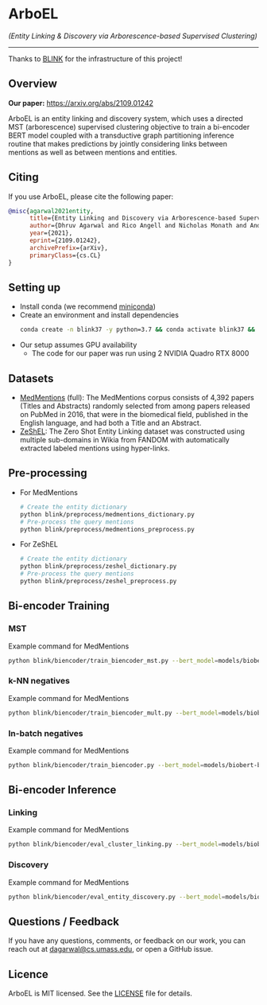 # ArboEL

_(Entity Linking & Discovery via Arborescence-based Supervised Clustering)_

---

Thanks to [BLINK](https://github.com/facebookresearch/BLINK) for the 
infrastructure of this project!

## Overview

**Our paper:** https://arxiv.org/abs/2109.01242

ArboEL is an entity linking and discovery system, which 
uses a directed MST (arborescence) supervised clustering objective to train
a bi-encoder BERT model coupled with a transductive graph partitioning inference routine
that makes predictions by jointly considering links between mentions as well as 
between mentions and entities.


## Citing

If you use ArboEL, please cite the following paper:

```bibtex
@misc{agarwal2021entity,
      title={Entity Linking and Discovery via Arborescence-based Supervised Clustering}, 
      author={Dhruv Agarwal and Rico Angell and Nicholas Monath and Andrew McCallum},
      year={2021},
      eprint={2109.01242},
      archivePrefix={arXiv},
      primaryClass={cs.CL}
}
```

## Setting up

- Install conda (we recommend 
[miniconda](https://docs.conda.io/en/latest/miniconda.html))
- Create an environment and install dependencies 
    ```bash
    conda create -n blink37 -y python=3.7 && conda activate blink37 && pip install -r requirements.txt && conda install cython pytorch==1.4.0 torchvision==0.5.0 cudatoolkit=10.1 -c pytorch
    ```
- Our setup assumes GPU availability
  - The code for our paper was run using 2 NVIDIA Quadro RTX 8000

## Datasets

- [MedMentions](https://github.com/chanzuckerberg/MedMentions) (full): The MedMentions corpus
consists of 4,392 papers (Titles and Abstracts) randomly selected from among papers 
released on PubMed in 2016, that were in the biomedical field, published in the 
English language, and had both a Title and an Abstract.
- [ZeShEL](https://github.com/lajanugen/zeshel): The Zero Shot Entity Linking dataset 
was constructed using multiple sub-domains in Wikia from FANDOM with automatically 
extracted labeled mentions using hyper-links.

## Pre-processing

- For MedMentions
  ```bash
  # Create the entity dictionary
  python blink/preprocess/medmentions_dictionary.py
  # Pre-process the query mentions
  python blink/preprocess/medmentions_preprocess.py
  ```
- For ZeShEL
  ```bash
  # Create the entity dictionary
  python blink/preprocess/zeshel_dictionary.py
  # Pre-process the query mentions
  python blink/preprocess/zeshel_preprocess.py
  ```
  
## Bi-encoder Training

### MST
Example command for MedMentions
```bash
python blink/biencoder/train_biencoder_mst.py --bert_model=models/biobert-base-cased-v1.1 --data_path=data/medmentions/processed --output_path=models/trained/medmentions_mst/pos_neg_loss/no_type --pickle_src_path=models/trained/medmentions --num_train_epochs=5 --train_batch_size=128 --gradient_accumulation_steps=4 --eval_interval=10000 --pos_neg_loss --force_exact_search --embed_batch_size=3500 --data_parallel
```

### k-NN negatives
Example command for MedMentions
```bash
python blink/biencoder/train_biencoder_mult.py --bert_model=models/biobert-base-cased-v1.1 --data_path=data/medmentions/processed --output_path=models/trained/medmentions/pos_neg_loss/no_type --pickle_src_path=models/trained/medmentions --num_train_epochs=5 --train_batch_size=128 --gradient_accumulation_steps=4 --eval_interval=10000 --pos_neg_loss --force_exact_search --embed_batch_size=3500 --data_parallel
```

### In-batch negatives
Example command for MedMentions
```bash
python blink/biencoder/train_biencoder.py --bert_model=models/biobert-base-cased-v1.1 --num_train_epochs=5 --data_path=data/medmentions/processed --output_path=models/trained/medmentions_blink --data_parallel --train_batch_size=128 --eval_batch_size=128 --eval_interval=10000
```

## Bi-encoder Inference

### Linking
Example command for MedMentions
```bash
python blink/biencoder/eval_cluster_linking.py --bert_model=models/biobert-base-cased-v1.1 --data_path=data/medmentions/processed --output_path=models/trained/medmentions_mst/eval/pos_neg_loss/no_type/wo_type --pickle_src_path=models/trained/medmentions/eval --path_to_model=models/trained/medmentions_mst/pos_neg_loss/no_type/epoch_best_5th/pytorch_model.bin --recall_k=64 --embed_batch_size=3500 --force_exact_search --data_parallel
```

### Discovery
Example command for MedMentions
```bash
python blink/biencoder/eval_entity_discovery.py --bert_model=models/biobert-base-cased-v1.1 --data_path=data/medmentions/processed --output_path=models/trained/medmentions_mst/eval/pos_neg_loss/directed --pickle_src_path=models/trained/medmentions/eval --embed_data_path=models/trained/medmentions_mst/eval/pos_neg_loss --use_types --force_exact_search --graph_mode=directed --exact_threshold=127.87733985396665 --exact_knn=8 --data_parallel
```

## Questions / Feedback

If you have any questions, comments, or feedback on our work, you can reach out at
[dagarwal@cs.umass.edu](mailto:dagarwal@cs.umass.edu), or open a GitHub issue.

## Licence
ArboEL is MIT licensed. See the [LICENSE](LICENSE) file for details.
